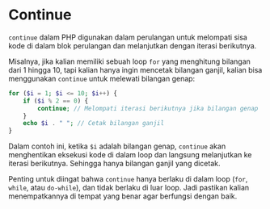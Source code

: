 # Continue

`continue` dalam PHP digunakan dalam perulangan untuk melompati sisa kode di dalam blok perulangan dan melanjutkan dengan iterasi berikutnya.

Misalnya, jika kalian memiliki sebuah loop `for` yang menghitung bilangan dari 1 hingga 10, tapi kalian hanya ingin mencetak bilangan ganjil, kalian bisa menggunakan `continue` untuk melewati bilangan genap:

```php
for ($i = 1; $i <= 10; $i++) {
    if ($i % 2 == 0) {
        continue; // Melompati iterasi berikutnya jika bilangan genap
    }
    echo $i . " "; // Cetak bilangan ganjil
}
```

Dalam contoh ini, ketika `$i` adalah bilangan genap, `continue` akan menghentikan eksekusi kode di dalam loop dan langsung melanjutkan ke iterasi berikutnya. Sehingga hanya bilangan ganjil yang dicetak.

Penting untuk diingat bahwa `continue` hanya berlaku di dalam loop (`for`, `while`, atau `do-while`), dan tidak berlaku di luar loop. Jadi pastikan kalian menempatkannya di tempat yang benar agar berfungsi dengan baik.
